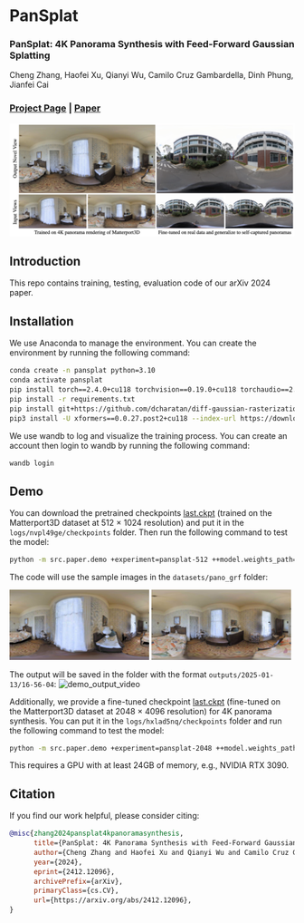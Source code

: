 # PanSplat

### PanSplat: 4K Panorama Synthesis with Feed-Forward Gaussian Splatting
Cheng Zhang, Haofei Xu, Qianyi Wu, Camilo Cruz Gambardella, Dinh Phung, Jianfei Cai

### [Project Page](https://chengzhag.github.io/publication/pansplat) | [Paper](http://arxiv.org/abs/2412.12096)

![teaser](images/teaser.png)

## Introduction

This repo contains training, testing, evaluation code of our arXiv 2024 paper.

## Installation

We use Anaconda to manage the environment. You can create the environment by running the following command:

```bash
conda create -n pansplat python=3.10
conda activate pansplat
pip install torch==2.4.0+cu118 torchvision==0.19.0+cu118 torchaudio==2.4.0+cu118 --index-url https://download.pytorch.org/whl/cu118
pip install -r requirements.txt
pip install git+https://github.com/dcharatan/diff-gaussian-rasterization-modified
pip3 install -U xformers==0.0.27.post2+cu118 --index-url https://download.pytorch.org/whl/cu118
```

We use wandb to log and visualize the training process. You can create an account then login to wandb by running the following command:
```bash
wandb login
```

## Demo

You can download the pretrained checkpoints [last.ckpt](https://monashuni-my.sharepoint.com/:u:/g/personal/cheng_zhang_monash_edu/EUSd23tEyjpIg-A6YMdrV-gBMSHG9hLk5zYC_Aq80csDig?e=0gMnFr) (trained on the Matterport3D dataset at 512 × 1024 resolution) and put it in the `logs/nvpl49ge/checkpoints` folder. Then run the following command to test the model:
    
```bash
python -m src.paper.demo +experiment=pansplat-512 ++model.weights_path=logs/nvpl49ge/checkpoints/last.ckpt mode=predict
```

The code will use the sample images in the `datasets/pano_grf` folder:

<img src="datasets/pano_grf/png_render_test_1024x512_seq_len_3_m3d_dist_0.5/00000007/00/rgb.png" alt="demo_input_image1" width="49%"> <img src="datasets/pano_grf/png_render_test_1024x512_seq_len_3_m3d_dist_0.5/00000007/02/rgb.png" alt="demo_input_image2" width="49%">

The output will be saved in the folder with the format `outputs/2025-01-13/16-56-04`:
![demo_output_video](images/demo_output_video.gif)

Additionally, we provide a fine-tuned checkpoint [last.ckpt](https://monashuni-my.sharepoint.com/:u:/g/personal/cheng_zhang_monash_edu/Ee1xYAdyL3xOoGZdyMi4fPMBnq5n-XXQmGZvSrirAhrjGA?e=mU2pAR) (fine-tuned on the Matterport3D dataset at 2048 × 4096 resolution) for 4K panorama synthesis. You can put it in the `logs/hxlad5nq/checkpoints` folder and run the following command to test the model:

```bash
python -m src.paper.demo +experiment=pansplat-2048 ++model.weights_path=logs/hxlad5nq/checkpoints/last.ckpt mode=predict
```

This requires a GPU with at least 24GB of memory, e.g., NVIDIA RTX 3090.

## Citation

If you find our work helpful, please consider citing:

```bibtex
@misc{zhang2024pansplat4kpanoramasynthesis,
      title={PanSplat: 4K Panorama Synthesis with Feed-Forward Gaussian Splatting}, 
      author={Cheng Zhang and Haofei Xu and Qianyi Wu and Camilo Cruz Gambardella and Dinh Phung and Jianfei Cai},
      year={2024},
      eprint={2412.12096},
      archivePrefix={arXiv},
      primaryClass={cs.CV},
      url={https://arxiv.org/abs/2412.12096}, 
}
```
